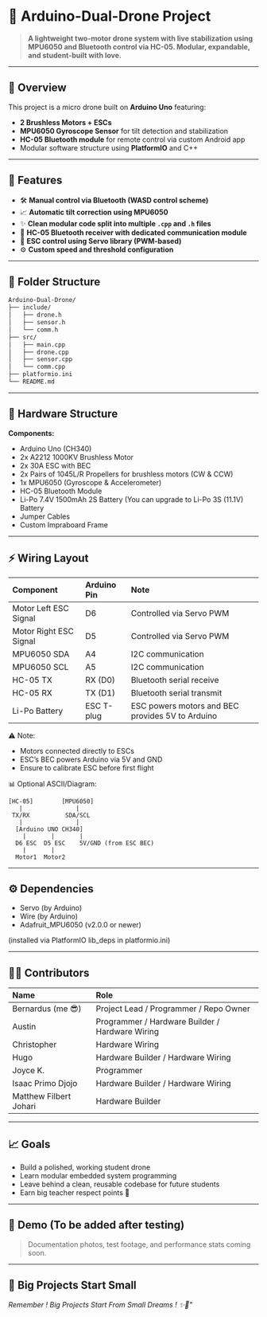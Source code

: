 # 🚁 Arduino-Dual-Drone Project

> **A lightweight two-motor drone system with live stabilization using MPU6050 and Bluetooth control via HC-05. Modular, expandable, and student-built with love.**

---

## 📖 Overview

This project is a micro drone built on **Arduino Uno** featuring:
- **2 Brushless Motors + ESCs**
- **MPU6050 Gyroscope Sensor** for tilt detection and stabilization
- **HC-05 Bluetooth module** for remote control via custom Android app
- Modular software structure using **PlatformIO** and C++

---

## 🎯 Features

- 🛠️ **Manual control via Bluetooth (WASD control scheme)**
- 📈 **Automatic tilt correction using MPU6050**
- ✨ **Clean modular code split into multiple `.cpp` and `.h` files**
- 📡 **HC-05 Bluetooth receiver with dedicated communication module**
- 🔄 **ESC control using Servo library (PWM-based)**
- ⚙️ **Custom speed and threshold configuration**

---

## 🧩 Folder Structure

```bash
Arduino-Dual-Drone/
├── include/          
│   ├── drone.h
│   ├── sensor.h
│   └── comm.h
├── src/
│   ├── main.cpp
│   ├── drone.cpp
│   ├── sensor.cpp
│   └── comm.cpp
├── platformio.ini
└── README.md
```

---

## 🔧 Hardware Structure

**Components:**
- Arduino Uno (CH340)
- 2x A2212 1000KV Brushless Motor
- 2x 30A ESC with BEC
- 2x Pairs of 1045L/R Propellers for brushless motors (CW & CCW)
- 1x MPU6050 (Gyroscope & Accelerometer)
- HC-05 Bluetooth Module
- Li-Po 7.4V 1500mAh 2S Battery (You can upgrade to Li-Po 3S (11.1V) Battery
- Jumper Cables
- Custom Impraboard Frame
  
---

## ⚡ Wiring Layout

| Component              | Arduino Pin | Note                                             |
| :--------------------- | :---------- | :----------------------------------------------- |
| Motor Left ESC Signal  | D6          | Controlled via Servo PWM                         |
| Motor Right ESC Signal | D5          | Controlled via Servo PWM                         |
| MPU6050 SDA            | A4          | I2C communication                                |
| MPU6050 SCL            | A5          | I2C communication                                |
| HC-05 TX               | RX (D0)     | Bluetooth serial receive                         |
| HC-05 RX               | TX (D1)     | Bluetooth serial transmit                        |
| Li-Po Battery          | ESC T-plug  | ESC powers motors and BEC provides 5V to Arduino |

⚠️ Note:
- Motors connected directly to ESCs
- ESC’s BEC powers Arduino via 5V and GND
- Ensure to calibrate ESC before first flight

📊 Optional ASCII/Diagram:
```
[HC-05]        [MPU6050]
   |               |
 TX/RX          SDA/SCL
   |               |
  [Arduino UNO CH340]
    |       |       |
  D6 ESC  D5 ESC    5V/GND (from ESC BEC)
    |       |
  Motor1  Motor2
```

---
## ⚙️ Dependencies

- Servo (by Arduino)
- Wire (by Arduino)
- Adafruit_MPU6050 (v2.0.0 or newer)

(installed via PlatformIO lib_deps in platformio.ini)

---

## 👨‍💻 Contributors
| Name                   | Role                                   |
| :--------------------- | :------------------------------------- |
| Bernardus (me 😎)      | Project Lead / Programmer / Repo Owner |
| Austin | Programmer / Hardware Builder / Hardware Wiring                       |
| Christopher  | Hardware Wiring |
| Hugo | Hardware Builder / Hardware Wiring |
| Joyce K. | Programmer |
| Isaac Primo Djojo | Hardware Builder / Hardware Wiring |
| Matthew Filbert Johari | Hardware Builder |

---

## 📈 Goals
- Build a polished, working student drone
- Learn modular embedded system programming
- Leave behind a clean, reusable codebase for future students
- Earn big teacher respect points 😤

---

## 📸 Demo (To be added after testing)

> Documentation photos, test footage, and performance stats coming soon.

---

## 🚀 Big Projects Start Small

*Remember ! Big Projects Start From Small Dreams ! ✨🌠"*


